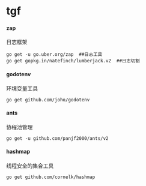 # tgf



####  zap

日志框架

```
go get -u go.uber.org/zap  ##日志工具
go get gopkg.in/natefinch/lumberjack.v2  ##日志切割
```

#### godotenv

环境变量工具

```
go get github.com/joho/godotenv
```

#### ants

协程池管理

```
go get -u github.com/panjf2000/ants/v2
```

#### hashmap

线程安全的集合工具

```
go get github.com/cornelk/hashmap
```

